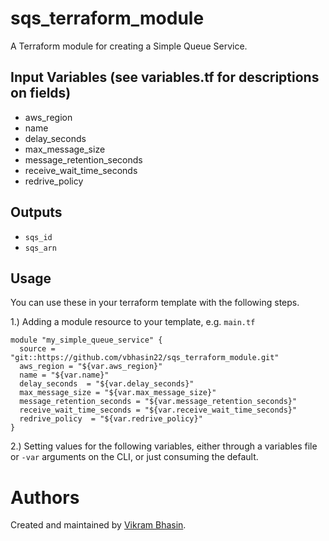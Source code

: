 sqs_terraform_module
==============
A Terraform module for creating a Simple Queue Service.

Input Variables (see variables.tf for descriptions on fields)
---------------
* aws_region
* name
* delay_seconds
* max_message_size
* message_retention_seconds
* receive_wait_time_seconds
* redrive_policy

Outputs
-------
- `sqs_id`
- `sqs_arn`

Usage
-----
You can use these in your terraform template with the following steps.

1.) Adding a module resource to your template, e.g. `main.tf`

```
module "my_simple_queue_service" {
  source = "git::https://github.com/vbhasin22/sqs_terraform_module.git"
  aws_region = "${var.aws_region}"
  name = "${var.name}"
  delay_seconds  = "${var.delay_seconds}"
  max_message_size = "${var.max_message_size}"
  message_retention_seconds = "${var.message_retention_seconds}"
  receive_wait_time_seconds = "${var.receive_wait_time_seconds}"
  redrive_policy  = "${var.redrive_policy}"
}
```

2.) Setting values for the following variables, either through a variables file or `-var` arguments on the CLI, or just consuming the default.

Authors
=======
Created and maintained by [Vikram Bhasin](mailto:v.bhasin1@gmail.com).
